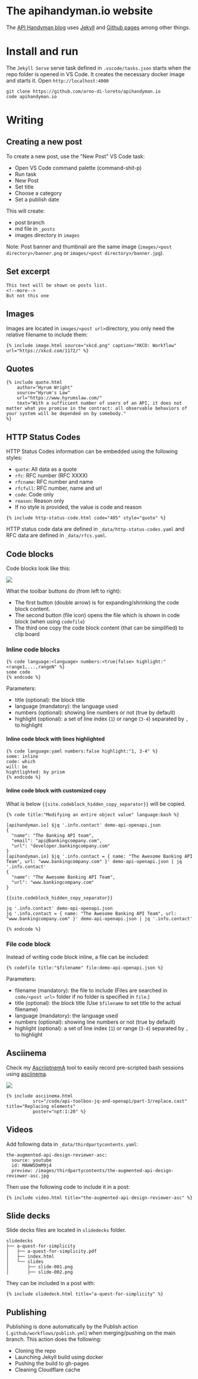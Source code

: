 # The apihandyman.io website

The [API Handyman blog](http://apihandyman.io) uses [Jekyll](https://jekyllrb.com/) and [Github pages](https://pages.github.com/) among other things.

# Install and run

The `Jekyll Serve` serve task defined in `.vscode/tasks.json` starts when the repo folder is opened in VS Code. It creates the necessary docker image and starts it. Open `http://localhost:4000`

```
git clone https://github.com/arno-di-loreto/apihandyman.io
code apihandyman.io
```

# Writing

## Creating a new post

To create a new post, use the "New Post" VS Code task:

- Open VS Code command palette (command-shit-p)
- Run task
- New Post
- Set title
- Choose a category
- Set a publish date

This will create:

- post branch
- md file in `_posts`
- images directory in `images`

Note: Post banner and thumbnail are the same image (`images/<post directory>/banner.png` or `images/<post directory>/banner.jpg`).

## Set excerpt

```
This text will be shown on posts list.
<!--more-->
But not this one
```

## Images

Images are located in `images/<post url>`directory, you only need the relative filename to include them:

```
{% include image.html source="xkcd.png" caption="XKCD: Workflow" url="https://xkcd.com/1172/" %}
```

## Quotes

```
{% include quote.html 
    author="Hyrum Wright"
    source="Hyrum's Law"
    url="https://www.hyrumslaw.com/"
    text="With a sufficient number of users of an API, it does not matter what you promise in the contract: all observable behaviors of your system will be depended on by somebody."
%}
```

## HTTP Status Codes

HTTP Status Codes information can be embedded using the following styles:

- `quote`: All data as a quote
- `rfc`: RFC number (RFC XXXX)
- `rfcname`: RFC number and name
- `rfcfull`: RFC number, name and url
- `code`: Code only
- `reason`: Reason only
- If no style is provided, the value is code and reason

```
{% include http-status-code.html code="405" style="quote" %}
```

HTTP status code data are defined in `_data/http-status-codes.yaml` and RFC data are defined in `_data/rfcs.yaml`. 

## Code blocks

Code blocks look like this:

![](_readme/codeblock.png)

What the toolbar buttons do (from left to right):

- The first button (double arrow) is for expanding/shrinking the code block content.
- The second button (file icon) opens the file which is shown in code block (when using `codefile`)
- The third one copy the code block content (that can be simplified) to clip board

### Inline code blocks

```
{% code language:<language> numbers:<true|false> highlight:"<range1,...,rangeN" %}
some code
{% endcode %}
```

Parameters:

- title (optional): the block title
- language (mandatory): the language used
- numbers (optional): showing line numbers or not (true by default)
- highlight (optional): a set of line index (`1`) or range (`3-4`) separated by `,` to highlight

#### Inline code block with lines highlighted


```
{% code language:yaml numbers:false highlight:"1, 3-4" %}
some: inline
code: which
will: be
hightlighted: by prism
{% endcode %}
```

#### Inline code block with customized copy

What is below `{{site.codeblock_hidden_copy_separator}}` will be copied.

```
{% code title:"Modifying an entire object value" language:bash %}

[apihandyman.io] $jq '.info.contact' demo-api-openapi.json
{
  "name": "The Banking API team",
  "email": "api@bankingcompany.com",
  "url": "developer.bankingcompany.com"
}
[apihandyman.io] $jq '.info.contact = { name: "The Awesome Banking API Team", url: "www.bankingcompany.com" }' demo-api-openapi.json | jq '.info.contact'
{
  "name": "The Awesome Banking API Team",
  "url": "www.bankingcompany.com"
}

{{site.codeblock_hidden_copy_separator}}

jq '.info.contact' demo-api-openapi.json
jq '.info.contact = { name: "The Awesome Banking API Team", url: "www.bankingcompany.com" }' demo-api-openapi.json | jq '.info.contact'

{% endcode %}
```

### File code block

Instead of writing code block inline, a file can be included:

```
{% codefile title:"$filename" file:demo-api-openapi.json %}
```

Parameters:

- filename (mandatory): the file to include (Files are searched in `code/<post url>` folder if no folder is specified in `file`.)
- title (optional): the block title (Use `$filename` to set title to the actual filename)
- language (mandatory): the language used
- numbers (optional): showing line numbers or not (true by default)
- highlight (optional): a set of line index (`1`) or range (`3-4`) separated by `,` to highlight


## Asciinema

Check my [AscriiptnemA](https://github.com/arno-di-loreto/ascriiptnema) tool to easily record pre-scripted bash sessions using [asciinema](https://asciinema.org/).

![](_readme/asciinema.png)

```
{% include asciinema.html 
          src="/code/api-toolbox-jq-and-openapi/part-3/replace.cast" title="Replacing elements"
          poster="npt:1:20" %}
```

## Videos

Add following data in `_data/thirdpartycontents.yaml`:

```
the-augmented-api-design-reviewer-asc:
  source: youtube
  id: MAHW5DmM9j4
  preview: /images/thirdpartycontents/the-augmented-api-design-reviewer-asc.jpg
```

Then use the following code to include it in a post:

```
{% include video.html title="the-augmented-api-design-reviewer-asc" %}
```

## Slide decks

Slide decks files are located in `slidedecks` folder.

```
slidedecks
├── a-quest-for-simplicity
│   ├── a-quest-for-simplicity.pdf
│   ├── index.html
│   └── slides
│       ├── slide-001.png
│       ├── slide-002.png
```

They can be included in a post with:

```
{% include slidedeck.html title="a-quest-for-simplicity" %}
```

## Publishing

Publishing is done automatically by the Publish action (`.github/workflows/publish.yml`) when merging/pushing on the main branch. This action does the following:

- Cloning the repo
- Launching Jekyll build using docker
- Pushing the build to gh-pages
- Cleaning Cloudflare cache